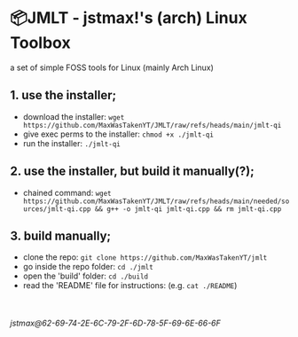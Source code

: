 # 📦JMLT - jstmax!'s (arch) Linux Toolbox
a set of simple FOSS tools for Linux (mainly Arch Linux)

## 1. use the installer;
* download the installer: `wget https://github.com/MaxWasTakenYT/JMLT/raw/refs/heads/main/jmlt-qi`
* give exec perms to the installer: `chmod +x ./jmlt-qi`
* run the installer: `./jmlt-qi`

## 2. use the installer, but build it manually(?);
* chained command: `wget https://github.com/MaxWasTakenYT/JMLT/raw/refs/heads/main/needed/sources/jmlt-qi.cpp && g++ -o jmlt-qi jmlt-qi.cpp && rm jmlt-qi.cpp`

## 3. build manually;
* clone the repo: `git clone https://github.com/MaxWasTakenYT/jmlt`
* go inside the repo folder: `cd ./jmlt`
* open the 'build' folder: `cd ./build`
* read the 'README' file for instructions: (e.g. `cat ./README`)

&nbsp;
###### jstmax@62-69-74-2E-6C-79-2F-6D-78-5F-69-6E-66-6F
